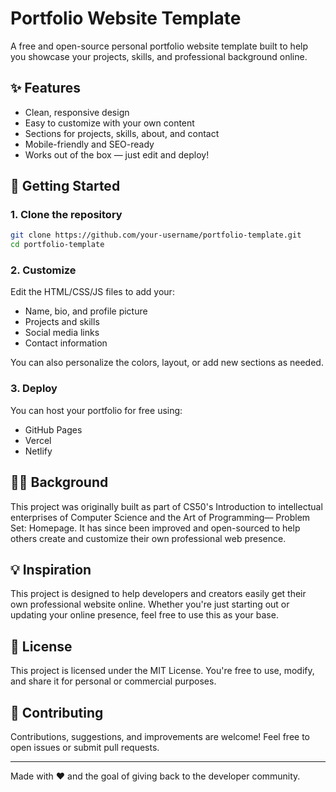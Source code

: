 # Portfolio Website Template

A free and open-source personal portfolio website template built to help you showcase your projects, skills, and professional background online.

## ✨ Features

- Clean, responsive design
- Easy to customize with your own content
- Sections for projects, skills, about, and contact
- Mobile-friendly and SEO-ready
- Works out of the box — just edit and deploy!

## 🚀 Getting Started

### 1. Clone the repository

```bash
git clone https://github.com/your-username/portfolio-template.git
cd portfolio-template
```

### 2. Customize

Edit the HTML/CSS/JS files to add your:
- Name, bio, and profile picture
- Projects and skills
- Social media links
- Contact information

You can also personalize the colors, layout, or add new sections as needed.

### 3. Deploy

You can host your portfolio for free using:
- GitHub Pages
- Vercel
- Netlify

## 🧑‍🎓 Background

This project was originally built as part of CS50's Introduction to intellectual enterprises of Computer Science and the Art of Programming— Problem Set: Homepage. It has since been improved and open-sourced to help others create and customize their own professional web presence.

## 💡 Inspiration

This project is designed to help developers and creators easily get their own professional website online. Whether you're just starting out or updating your online presence, feel free to use this as your base.

## 📜 License

This project is licensed under the MIT License. You're free to use, modify, and share it for personal or commercial purposes.

## 🤝 Contributing

Contributions, suggestions, and improvements are welcome! Feel free to open issues or submit pull requests.

---

Made with ❤️ and the goal of giving back to the developer community.
